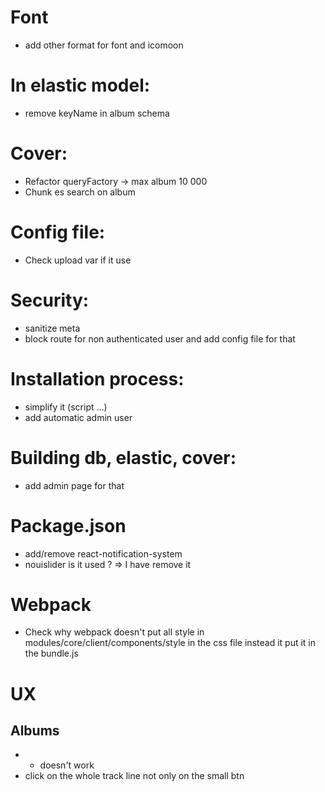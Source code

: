 # Font
* add other format for font and icomoon

# In elastic model:

* remove keyName in album schema

# Cover:

* Refactor queryFactory -> max album 10 000
* Chunk es search on album

# Config file:

* Check upload var if it use

# Security:

* sanitize meta
* block route for non authenticated user and add config file for that

# Installation process:

* simplify it (script ...)
* add automatic admin user

# Building db, elastic, cover:

* add admin page for that

# Package.json

* add/remove react-notification-system
* nouislider is it used ? => I have remove it

# Webpack

* Check why webpack doesn't put all style in modules/core/client/components/style in the css file
  instead it put it in the bundle.js
  
  
# UX

## Albums

* + doesn't work
* click on the whole track line not only on the small btn 